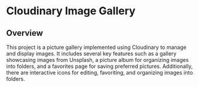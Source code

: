 # Cloudinary Image Gallery

## Overview
This project is a picture gallery implemented using Cloudinary to manage and display images. It includes several key features such as a gallery showcasing images from Unsplash, a picture album for organizing images into folders, and a favorites page for saving preferred pictures. Additionally, there are interactive icons for editing, favoriting, and organizing images into folders.



